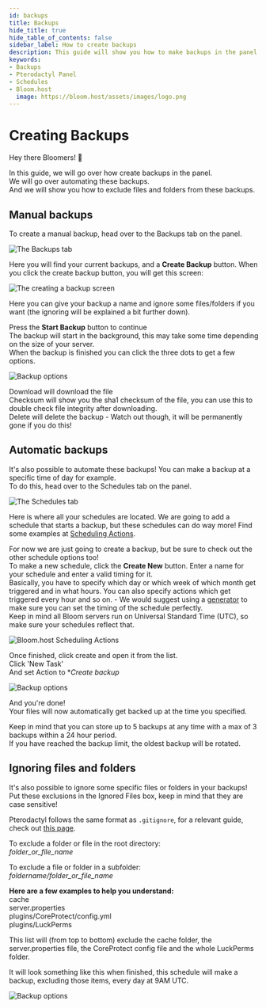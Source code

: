 ```yaml
---
id: backups
title: Backups
hide_title: true
hide_table_of_contents: false
sidebar_label: How to create backups
description: This guide will show you how to make backups in the panel.
keywords:
- Backups
- Pterodactyl Panel
- Schedules
- Bloom.host
  image: https://bloom.host/assets/images/logo.png
---
```


# Creating Backups
Hey there Bloomers! 👋

In this guide, we will go over how create backups in the panel.  
We will go over automating these backups.  
And we will show you how to exclude files and folders from these backups.


## Manual backups
To create a manual backup, head over to the Backups tab on the panel.

![The Backups tab](../static/img/backups/backups1.png)

Here you will find your current backups, and a **Create Backup** button. When you click the create backup button, you will get this screen:

![The creating a backup screen](../static/img/backups/backups2.png)

Here you can give your backup a name and ignore some files/folders if you want (the ignoring will be explained a bit further down).

Press the **Start Backup** button to continue  
The backup will start in the background, this may take some time depending on the size of your server.   
When the backup is finished you can click the three dots to get a few options.

![Backup options](../static/img/backups/backups3.png)

Download will download the file  
Checksum will show you the sha1 checksum of the file, you can use this to double check file integrity after downloading.  
Delete will delete the backup - Watch out though, it will be permanently gone if you do this!


## Automatic backups
It's also possible to automate these backups! You can make a backup at a specific time of day for example.  
To do this, head over to the Schedules tab on the panel.

![The Schedules tab](../static/img/scheduling-actions/scheduling-actions1.png)

Here is where all your schedules are located. We are going to add a schedule that starts a backup, but these schedules can do way more! Find some examples at [Scheduling Actions](https://docs.bloom.host/scheduling-actions/).

For now we are just going to create a backup, but be sure to check out the other schedule options too!  
To make a new schedule, click the **Create New** button. Enter a name for your schedule and enter a valid timing for it.  
Basically, you have to specify which day or which week of which month get triggered and in what hours. You can also specify actions which get triggered every hour and so on. - We would suggest using a [generator](https://crontab.guru/) to make sure you can set the timing of the schedule perfectly.  
Keep in mind all Bloom servers run on Universal Standard Time (UTC), so make sure your schedules reflect that.

![Bloom.host Scheduling Actions](../static/img/scheduling-actions/scheduling-actions2.png)

Once finished, click create and open it from the list.  
Click 'New Task'  
And set Action to **Create backup*

![Backup options](../static/img/backups/backups4.png)

And you're done!  
Your files will now automatically get backed up at the time you specified.

Keep in mind that you can store up to 5 backups at any time with a max of 3 backups within a 24 hour period.  
If you have reached the backup limit, the oldest backup will be rotated.


## Ignoring files and folders
It's also possible to ignore some specific files or folders in your backups!  
Put these exclusions in the Ignored Files box, keep in mind that they are case sensitive!

Pterodactyl follows the same format as ``.gitignore``, for a relevant guide, check out [this page](https://git-scm.com/docs/gitignore).

To exclude a folder or file in the root directory:  
*folder_or_file_name*

To exclude a file or folder in a subfolder:  
*foldername/folder_or_file_name*

**Here are a few examples to help you understand:**  
cache  
server.properties  
plugins/CoreProtect/config.yml  
plugins/LuckPerms

This list will (from top to bottom) exclude the cache folder, the server.properties file, the CoreProtect config file and the whole LuckPerms folder.

It will look something like this when finished, this schedule will make a backup, excluding those items, every day at 9AM UTC.

![Backup options](../static/img/backups/backups5.png)

